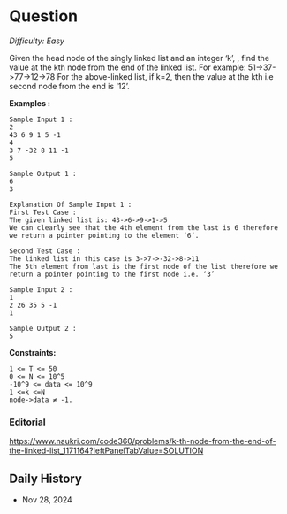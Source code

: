 # Question 

_Difficulty: Easy_

Given the head node of the singly linked list and an integer ‘k’, , find the value at the kth node from the end of the linked list.
For example:
51->37->77->12->78
For the above-linked list, if k=2, then the value at the kth i.e second node from the end is ‘12’.

**Examples :**
```
Sample Input 1 :
2
43 6 9 1 5 -1
4
3 7 -32 8 11 -1
5

Sample Output 1 :
6
3

Explanation Of Sample Input 1 :
First Test Case : 
The given linked list is: 43->6->9->1->5
We can clearly see that the 4th element from the last is 6 therefore we return a pointer pointing to the element ‘6’.

Second Test Case :
The linked list in this case is 3->7->-32->8->11
The 5th element from last is the first node of the list therefore we return a pointer pointing to the first node i.e. ‘3’

Sample Input 2 :
1
2 26 35 5 -1
1

Sample Output 2 :
5
```

**Constraints:**
```
1 <= T <= 50
0 <= N <= 10^5
-10^9 <= data <= 10^9
1 <=k <=N
node->data ≠ -1.
```

### Editorial
https://www.naukri.com/code360/problems/k-th-node-from-the-end-of-the-linked-list_1171164?leftPanelTabValue=SOLUTION

## Daily History
- Nov 28, 2024